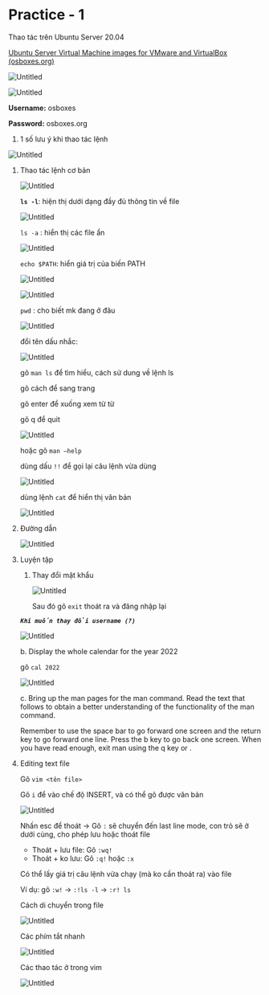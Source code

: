 # Practice - 1

Thao tác trên Ubuntu Server 20.04

[Ubuntu Server Virtual Machine images for VMware and VirtualBox (osboxes.org)](https://www.osboxes.org/ubuntu-server/#ubuntu-server-20-04-2-vmware)

![Untitled](Practice%20-%20d0274/Untitled.png)

![Untitled](Practice%20-%20d0274/Untitled%201.png)

**Username:** osboxes

**Password:** osboxes.org

1. 1 số lưu ý khi thao tác lệnh

![Untitled](Practice%20-%20d0274/Untitled%202.png)

1. Thao tác lệnh cơ bản
    
    ![Untitled](Practice%20-%20d0274/Untitled%203.png)
    
    **`ls -l`**: hiện thị dưới dạng đầy đủ thông tin về file
    
    ![Untitled](Practice%20-%20d0274/Untitled%204.png)
    
    `ls -a` : hiển thị các file ẩn
    
    ![Untitled](Practice%20-%20d0274/Untitled%205.png)
    
    `echo $PATH`: hiển  giá trị của biến PATH
    
    ![Untitled](Practice%20-%20d0274/Untitled%206.png)
    
    ![Untitled](Practice%20-%20d0274/Untitled%207.png)
    
    `pwd` : cho biết mk đang ở đâu
    
    ![Untitled](Practice%20-%20d0274/Untitled%208.png)
    
    đổi tên dấu nhắc: 
    
    ![Untitled](Practice%20-%20d0274/Untitled%209.png)
    
    gõ `man ls` để tìm hiểu, cách sử dung về lệnh ls  
    
    gõ cách để sang trang
    
    gõ enter để xuống xem từ từ
    
    gõ q để quit   
    
    ![Untitled](Practice%20-%20d0274/Untitled%2010.png)
    
    hoặc gõ `man —help`
    
    dùng dấu `!!` để gọi lại câu lệnh vừa dùng   
    
    ![Untitled](Practice%20-%20d0274/Untitled%2011.png)
    
    dùng lệnh `cat` để hiển thị văn bản
    
    ![Untitled](Practice%20-%20d0274/Untitled%2012.png)
    
2. Đường dẫn
    
    ![Untitled](Practice%20-%20d0274/Untitled%2013.png)
    

1. Luyện tập
    1. Thay đổi mật khẩu
        
        ![Untitled](Practice%20-%20d0274/Untitled%2014.png)
        
        Sau đó gõ `exit` thoát ra và đăng nhập lại
        
    
    ***`Khi muốn thay đổi username (?)`***
    
    ![Untitled](Practice%20-%20d0274/Untitled%2015.png)
    
    b. Display the whole calendar for the year 2022
    
    gõ `cal 2022`
    
    ![Untitled](Practice%20-%20d0274/Untitled%2016.png)
    
    c. Bring up the man pages for the man command. Read the text that follows to obtain a better understanding of the functionality of the man command.
    
    Remember to use the space bar to go forward one screen and the return key to go forward one line. Press the b key to go back one screen. When you have read enough, exit man using the q key or <Ctrl c>.
    

1. Editing text file
    
    Gõ `vim <tên file>`
    
    Gõ `i` để vào chế độ INSERT, và có thể gõ được văn bản  
    
    ![Untitled](Practice%20-%20d0274/Untitled%2017.png)
    
    Nhấn esc để thoát → Gõ `:` sẽ chuyển đến last line mode, con trỏ sẽ ở dưới cùng, cho phép lưu hoặc thoát file   
    
    - Thoát + lưu file: Gõ `:wq!`
    - Thoát + ko lưu: Gõ `:q!`   hoặc `:x`
    
    Có thể lấy giá trị câu lệnh vừa chạy (mà ko cần thoát ra) vào file
    
    Ví dụ: gõ `:w!`  →   `:!ls -l`   →  `:r! ls`
    
    Cách di chuyển trong file
    
    ![Untitled](Practice%20-%20d0274/Untitled%2018.png)
    
    Các phím tắt nhanh
    
    ![Untitled](Practice%20-%20d0274/Untitled%2019.png)
    
    Các thao tác ở trong vim
    
    ![Untitled](Practice%20-%20d0274/Untitled%2020.png)